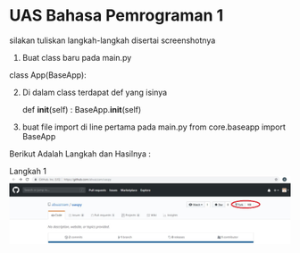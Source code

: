 # UAS Bahasa Pemrograman 1

silakan tuliskan langkah-langkah disertai screenshotnya

1. Buat class baru pada main.py 

class App(BaseApp):

2. Di dalam class terdapat def yang isinya

     def __init__(self) :
        BaseApp.__init__(self)

3. buat file import di line pertama pada main.py
from core.baseapp import BaseApp

Berikut Adalah Langkah dan Hasilnya :

Langkah 1
![alt text](https://raw.githubusercontent.com/amirudin742/uaspy/master/Langkahnya/Langkah%201.jpg)
